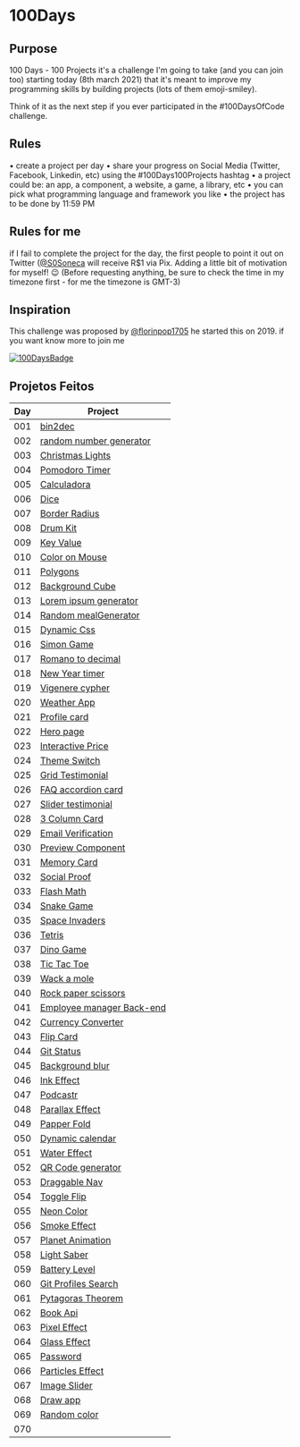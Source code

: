 # 100Days

## Purpose

100 Days - 100 Projects it's a challenge I'm going to take (and you can join too) starting today (8th march 2021) that it's meant to improve my programming skills by building projects (lots of them emoji-smiley).

Think of it as the next step if you ever participated in the #100DaysOfCode challenge.

## Rules

• create a project per day
• share your progress on Social Media (Twitter, Facebook, Linkedin, etc) using the #100Days100Projects hashtag
• a project could be: an app, a component, a website, a game, a library, etc
• you can pick what programming language and framework you like
• the project has to be done by 11:59 PM

## Rules for me

if I fail to complete the project for the day, the first people to point it out on Twitter ([@S0Soneca](https://twitter.com/S0Soneca) will receive R$1 via Pix. Adding a little bit of motivation for myself! 😉 (Before requesting anything, be sure to check the time in my timezone first - for me the timezone is GMT-3)

## Inspiration

This challenge was proposed by [@florinpop1705](https://twitter.com/florinpop1705) he started this on 2019. if you want know more to join me

[![100DaysBadge](https://img.shields.io/badge/100DaysChallenge-9732a8)](https://www.florin-pop.com/blog/2019/09/100-days-100-projects/)

## Projetos Feitos

| Day | Project                                                                                |
| --- | -------------------------------------------------------------------------------------- |
| 001 | [bin2dec](https://sones-100days.netlify.app/day1to10/bin2dec/)                         |
| 002 | [random number generator](https://sones-100days.netlify.app/day1to10/randomNumber)     |
| 003 | [Christmas Lights](https://sones-100days.netlify.app/day1to10/christmaslights)         |
| 004 | [Pomodoro Timer](https://sones-100days.netlify.app/day1to10/pomodoro)                  |
| 005 | [Calculadora](https://sones-100days.netlify.app/day1to10//calculator)                  |
| 006 | [Dice](https://sones-100days.netlify.app/day1to10/dice)                                |
| 007 | [Border Radius](https://sones-100days.netlify.app/day1to10/border-radius)              |
| 008 | [Drum Kit](https://sones-100days.netlify.app/day1to10/drumkit)                         |
| 009 | [Key Value](https://sones-100days.netlify.app/day1to10/keyvalue)                       |
| 010 | [Color on Mouse](https://sones-100days.netlify.app/day1to10/coloronmouse)              |
| 011 | [Polygons](https://sones-100days.netlify.app/day11to20/polygons)                       |
| 012 | [Background Cube](https://sones-100days.netlify.app/day11to20/bgcube)                  |
| 013 | [Lorem ipsum generator](https://sones-100days.netlify.app/day11to20/lipsum)            |
| 014 | [Random mealGenerator](https://sones-100days.netlify.app/day11to20/mealgenerator)      |
| 015 | [Dynamic Css](https://sones-100days.netlify.app/day11to20/dynamicss)                   |
| 016 | [Simon Game](https://sones-100days.netlify.app/day11to20/simongame)                    |
| 017 | [Romano to decimal](https://sones-100days.netlify.app/day11to20/romand2decimal)        |
| 018 | [New Year timer](https://sones-100days.netlify.app/day11to20/timer)                    |
| 019 | [Vigenere cypher](https://sones-100days.netlify.app/day11to20/vigenere)                |
| 020 | [Weather App](https://sones-100days.netlify.app/day11to20/weather)                     |
| 021 | [Profile card](https://sones-100days.netlify.app/day21to30/cardprofile)                |
| 022 | [Hero page](https://sones-100days.netlify.app/day21to30/curvedsection)                 |
| 023 | [Interactive Price](https://sones-100days.netlify.app/day21to30/interactiveprice/)     |
| 024 | [Theme Switch](https://sones-100days.netlify.app/day21to30/themeswitch/)               |
| 025 | [Grid Testimonial](https://sones-100days.netlify.app/day21to30/testimonialsgrid/)      |
| 026 | [FAQ accordion card](https://sones-100days.netlify.app/day21to30/faqaccordioncard/)    |
| 027 | [Slider testimonial](https://sones-100days.netlify.app/day21to30/slidertestimonial/)   |
| 028 | [3 Column Card](https://sones-100days.netlify.app/day21to30/3columncard/)              |
| 029 | [Email Verification](https://sones-100days.netlify.app/day21to30/emailverification/)   |
| 030 | [Preview Component](https://sones-100days.netlify.app/day21to30/previewcomponent/)     |
| 031 | [Memory Card](https://sones-100days.netlify.app/day31to40/memorygame/)                 |
| 032 | [Social Proof](https://sones-100days.netlify.app/day31to40/social-proof/)              |
| 033 | [Flash Math](https://sones-100days.netlify.app/day31to40/flash-math/)                  |
| 034 | [Snake Game](https://sones-100days.netlify.app/day31to40/snake-game/)                  |
| 035 | [Space Invaders](https://sones-100days.netlify.app/day31to40/space-invaders/)          |
| 036 | [Tetris](https://sones-100days.netlify.app/day31to40/tetris/)                          |
| 037 | [Dino Game](https://sones-100days.netlify.app/day31to40/dino-game/)                    |
| 038 | [Tic Tac Toe](https://sones-100days.netlify.app/day31to40/tik-tak-toe/)                |
| 039 | [Wack a mole](https://sones-100days.netlify.app/day31to40/wack-mole/)                  |
| 040 | [Rock paper scissors](https://sones-100days.netlify.app/day31to40/rock-paper-scissor/) |
| 041 | [Employee manager Back-end](https://github.com/S0NES/EmployeeManager)                  |
| 042 | [Currency Converter](https://sones-100days.netlify.app/day41to50/currencyconverter/)   |
| 043 | [Flip Card](https://sones-100days.netlify.app/day41to50/flipcard/)                     |
| 044 | [Git Status](https://sones-100days.netlify.app/day41to50/gitstatus/)                   |
| 045 | [Background blur](https://sones-100days.netlify.app/day41to50/focuseffect/)            |
| 046 | [Ink Effect](https://sones-100days.netlify.app/day41to50/inkcss/)                      |
| 047 | [Podcastr](https://github.com/S0NES/Podcastrl)                                         |
| 048 | [Parallax Effect](https://sones-100days.netlify.app/day41to50/parallax/)               |
| 049 | [Papper Fold](https://sones-100days.netlify.app/day41to50/paperfold/)                  |
| 050 | [Dynamic calendar](https://sones-100days.netlify.app/day41to50/dynamiccalendar)        |
| 051 | [Water Effect](https://sones-100days.netlify.app/day51to60/parallaxwater)              |
| 052 | [QR Code generator](https://sones-100days.netlify.app/day51to60/qrcode)                |
| 053 | [Draggable Nav](https://sones-100days.netlify.app/day51to60/draggablemenu)             |
| 054 | [Toggle Flip](https://sones-100days.netlify.app/day51to60/toggleflip)                  |
| 055 | [Neon Color](https://sones-100days.netlify.app/day51to60/neoneffect)                   |
| 056 | [Smoke Effect](https://sones-100days.netlify.app/day51to60/animatedtext/)              |
| 057 | [Planet Animation](https://sones-100days.netlify.app/day51to60/planetanimation/)       |
| 058 | [Light Saber](https://sones-100days.netlify.app/day51to60/lightsaber/)                 |
| 059 | [Battery Level](https://sones-100days.netlify.app/day51to60/batterylevel/)             |
| 060 | [Git Profiles Search](https://sones-100days.netlify.app/day51to60/gitsearch/)          |
| 061 | [Pytagoras Theorem](https://sones-100days.netlify.app/day61to70/teorema/)              |
| 062 | [Book Api](https://sones-100days.netlify.app/day61to70/bookapi/)                       |
| 063 | [Pixel Effect](https://sones-100days.netlify.app/day61to70/pixeleffect/)               |
| 064 | [Glass Effect](https://sones-100days.netlify.app/day61to70/hoverglamorph/)             |
| 065 | [Password](https://sones-100days.netlify.app/day61to70/password/)                      |
| 066 | [Particles Effect](https://sones-100days.netlify.app/day61to70/particles/)             |
| 067 | [Image Slider](https://sones-100days.netlify.app/day61to70/imageslider/)               |
| 068 | [Draw app](https://sones-100days.netlify.app/day61to70/Draw/)                          |
| 069 | [Random color](https://sones-100days.netlify.app/day61to70/randomcolor/)               |
| 070 |                                                                                        |

